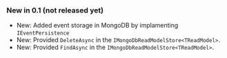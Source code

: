 ### New in 0.1 (not released yet)

* New: Added event storage in MongoDB by implamenting `IEventPersistence`
* New: Provided `DeleteAsync` in the `IMongoDbReadModelStore<TReadModel>`.
* New: Provided `FindAsync` in the `IMongoDbReadModelStore<TReadModel>`.